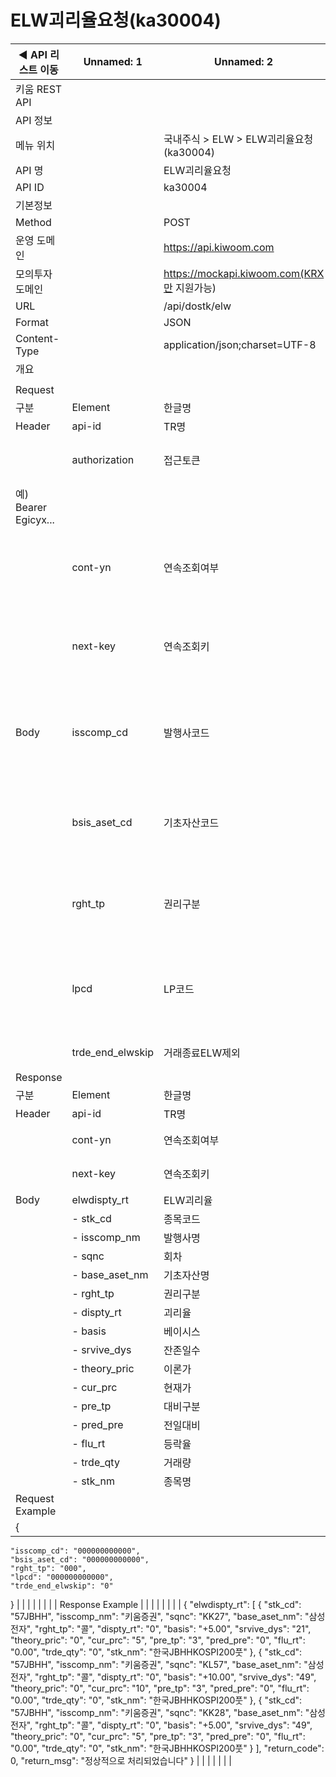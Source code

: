 # ELW괴리율요청(ka30004)

| ◀ API 리스트 이동 | Unnamed: 1 | Unnamed: 2 | Unnamed: 3 | Unnamed: 4 | Unnamed: 5 | Unnamed: 6 |
| --- | --- | --- | --- | --- | --- | --- |
| 키움 REST API |  |  |  |  |  |  |
| API 정보 |  |  |  |  |  |  |
| 메뉴 위치 |  | 국내주식 > ELW > ELW괴리율요청(ka30004) |  |  |  |  |
| API 명 |  | ELW괴리율요청 |  |  |  |  |
| API ID |  | ka30004 |  |  |  |  |
| 기본정보 |  |  |  |  |  |  |
| Method |  | POST |  |  |  |  |
| 운영 도메인 |  | https://api.kiwoom.com |  |  |  |  |
| 모의투자 도메인 |  | https://mockapi.kiwoom.com(KRX만 지원가능) |  |  |  |  |
| URL |  | /api/dostk/elw |  |  |  |  |
| Format |  | JSON |  |  |  |  |
| Content-Type |  | application/json;charset=UTF-8 |  |  |  |  |
| 개요 |  |  |  |  |  |  |
|  |  |  |  |  |  |  |
| Request |  |  |  |  |  |  |
| 구분 | Element | 한글명 | Type | Required | Length | Description |
| Header | api-id | TR명 | String | Y | 10 |  |
|  | authorization | 접근토큰 | String | Y | 1000 | 토큰 지정시 토큰타입("Bearer") 붙혀서 호출 
 예) Bearer Egicyx... |
|  | cont-yn | 연속조회여부 | String | N | 1 | 응답 Header의 연속조회여부값이 Y일 경우 다음데이터 요청시 응답 Header의 cont-yn값 세팅 |
|  | next-key | 연속조회키 | String | N | 50 | 응답 Header의 연속조회여부값이 Y일 경우 다음데이터 요청시 응답 Header의 next-key값 세팅 |
| Body | isscomp_cd | 발행사코드 | String | Y | 12 | 전체:000000000000, 한국투자증권:3, 미래대우:5, 신영:6, NK투자증권:12, KB증권:17 |
|  | bsis_aset_cd | 기초자산코드 | String | Y | 12 | 전체:000000000000, KOSPI200:201, KOSDAQ150:150, 삼성전자:005930, KT:030200.. |
|  | rght_tp | 권리구분 | String | Y | 3 | 000: 전체, 001: 콜, 002: 풋, 003: DC, 004: DP, 005: EX, 006: 조기종료콜, 007: 조기종료풋 |
|  | lpcd | LP코드 | String | Y | 12 | 전체:000000000000, 한국투자증권:3, 미래대우:5, 신영:6, NK투자증권:12, KB증권:17 |
|  | trde_end_elwskip | 거래종료ELW제외 | String | Y | 1 | 1:거래종료ELW제외, 0:거래종료ELW포함 |
| Response |  |  |  |  |  |  |
| 구분 | Element | 한글명 | Type | Required | Length | Description |
| Header | api-id | TR명 | String | Y | 10 |  |
|  | cont-yn | 연속조회여부 | String | N | 1 | 다음 데이터가 있을시 Y값 전달 |
|  | next-key | 연속조회키 | String | N | 50 | 다음 데이터가 있을시 다음 키값 전달 |
| Body | elwdispty_rt | ELW괴리율 | LIST | N |  |  |
|  | - stk_cd | 종목코드 | String | N | 20 |  |
|  | - isscomp_nm | 발행사명 | String | N | 20 |  |
|  | - sqnc | 회차 | String | N | 20 |  |
|  | - base_aset_nm | 기초자산명 | String | N | 20 |  |
|  | - rght_tp | 권리구분 | String | N | 20 |  |
|  | - dispty_rt | 괴리율 | String | N | 20 |  |
|  | - basis | 베이시스 | String | N | 20 |  |
|  | - srvive_dys | 잔존일수 | String | N | 20 |  |
|  | - theory_pric | 이론가 | String | N | 20 |  |
|  | - cur_prc | 현재가 | String | N | 20 |  |
|  | - pre_tp | 대비구분 | String | N | 20 |  |
|  | - pred_pre | 전일대비 | String | N | 20 |  |
|  | - flu_rt | 등락율 | String | N | 20 |  |
|  | - trde_qty | 거래량 | String | N | 20 |  |
|  | - stk_nm | 종목명 | String | N | 40 |  |
| Request Example |  |  |  |  |  |  |
| {
    "isscomp_cd": "000000000000",
    "bsis_aset_cd": "000000000000",
    "rght_tp": "000",
    "lpcd": "000000000000",
    "trde_end_elwskip": "0"
} |  |  |  |  |  |  |
| Response Example |  |  |  |  |  |  |
| {
    "elwdispty_rt": [
        {
            "stk_cd": "57JBHH",
            "isscomp_nm": "키움증권",
            "sqnc": "KK27",
            "base_aset_nm": "삼성전자",
            "rght_tp": "콜",
            "dispty_rt": "0",
            "basis": "+5.00",
            "srvive_dys": "21",
            "theory_pric": "0",
            "cur_prc": "5",
            "pre_tp": "3",
            "pred_pre": "0",
            "flu_rt": "0.00",
            "trde_qty": "0",
            "stk_nm": "한국JBHHKOSPI200풋"
        },
        {
            "stk_cd": "57JBHH",
            "isscomp_nm": "키움증권",
            "sqnc": "KL57",
            "base_aset_nm": "삼성전자",
            "rght_tp": "콜",
            "dispty_rt": "0",
            "basis": "+10.00",
            "srvive_dys": "49",
            "theory_pric": "0",
            "cur_prc": "10",
            "pre_tp": "3",
            "pred_pre": "0",
            "flu_rt": "0.00",
            "trde_qty": "0",
            "stk_nm": "한국JBHHKOSPI200풋"
        },
        {
            "stk_cd": "57JBHH",
            "isscomp_nm": "키움증권",
            "sqnc": "KK28",
            "base_aset_nm": "삼성전자",
            "rght_tp": "콜",
            "dispty_rt": "0",
            "basis": "+5.00",
            "srvive_dys": "49",
            "theory_pric": "0",
            "cur_prc": "5",
            "pre_tp": "3",
            "pred_pre": "0",
            "flu_rt": "0.00",
            "trde_qty": "0",
            "stk_nm": "한국JBHHKOSPI200풋"
        }
    ],
    "return_code": 0,
    "return_msg": "정상적으로 처리되었습니다"
} |  |  |  |  |  |  |
